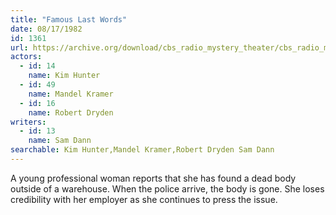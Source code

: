 ```yaml
---
title: "Famous Last Words"
date: 08/17/1982
id: 1361
url: https://archive.org/download/cbs_radio_mystery_theater/cbs_radio_mystery_theater-1351-1399.zip/cbs_radio_mystery_theater-1351-1399%2Fcbsrmt_1361_famous_last_words.mp3
actors:  
  - id: 14
    name: Kim Hunter  
  - id: 49
    name: Mandel Kramer  
  - id: 16
    name: Robert Dryden
writers:  
  - id: 13
    name: Sam Dann
searchable: Kim Hunter,Mandel Kramer,Robert Dryden Sam Dann
---
```

A young professional woman reports that she has found a dead body outside of a warehouse. When the police arrive, the body is gone. She loses credibility with her employer as she continues to press the issue.